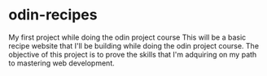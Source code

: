 # odin-recipes
My first project while doing the odin project course
This will be a basic recipe website that I'll be building while doing the odin project course. The objective of this project is to prove the skills that I'm adquiring on my path to mastering web development.